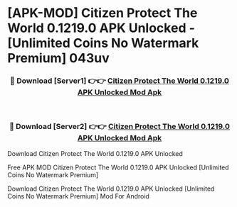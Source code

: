 # [APK-MOD] Citizen  Protect The World 0.1219.0 APK Unlocked - [Unlimited Coins No Watermark Premium] 043uv



<div align="center">
<h3>🔴 Download [Server1] 👉👉 <a href="https://momento.my/?title=Citizen__Protect_The_World_0.1219.0_APK_Unlocked">Citizen  Protect The World 0.1219.0 APK Unlocked Mod Apk</a></h3><br>

<h3>🔴 Download [Server2] 👉👉 <a href="https://momento.my/?title=Citizen__Protect_The_World_0.1219.0_APK_Unlocked">Citizen  Protect The World 0.1219.0 APK Unlocked Mod Apk</a></h3>
</div>



Download Citizen  Protect The World 0.1219.0 APK Unlocked 

Free APK MOD Citizen  Protect The World 0.1219.0 APK Unlocked [Unlimited Coins No Watermark Premium]

Download Citizen  Protect The World 0.1219.0 APK Unlocked [Unlimited Coins No Watermark Premium] Mod For Android
